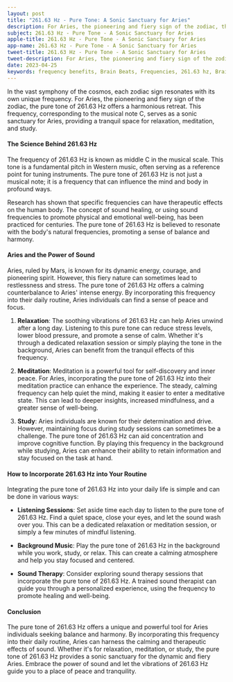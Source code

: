 ```yaml
---
layout: post
title: "261.63 Hz - Pure Tone: A Sonic Sanctuary for Aries"
description: For Aries, the pioneering and fiery sign of the zodiac, the pure tone of 261.63 Hz offers a harmonious retreat. 
subject: 261.63 Hz - Pure Tone - A Sonic Sanctuary for Aries
apple-title: 261.63 Hz - Pure Tone - A Sonic Sanctuary for Aries
app-name: 261.63 Hz - Pure Tone - A Sonic Sanctuary for Aries
tweet-title: 261.63 Hz - Pure Tone - A Sonic Sanctuary for Aries
tweet-description: For Aries, the pioneering and fiery sign of the zodiac, the pure tone of 261.63 Hz offers a harmonious retreat.
date: 2023-04-25
keywords: frequency benefits, Brain Beats, Frequencies, 261.63 hz, Brain wave entrainment, sound therapy, aries, meditation, healing, depersonalization, derealization
---
```


In the vast symphony of the cosmos, each zodiac sign resonates with its own unique frequency. For Aries, the pioneering and fiery sign of the zodiac, the pure tone of 261.63 Hz offers a harmonious retreat. This frequency, corresponding to the musical note C, serves as a sonic sanctuary for Aries, providing a tranquil space for relaxation, meditation, and study.

#### The Science Behind 261.63 Hz

The frequency of 261.63 Hz is known as middle C in the musical scale. This tone is a fundamental pitch in Western music, often serving as a reference point for tuning instruments. The pure tone of 261.63 Hz is not just a musical note; it is a frequency that can influence the mind and body in profound ways.

Research has shown that specific frequencies can have therapeutic effects on the human body. The concept of sound healing, or using sound frequencies to promote physical and emotional well-being, has been practiced for centuries. The pure tone of 261.63 Hz is believed to resonate with the body's natural frequencies, promoting a sense of balance and harmony.

#### Aries and the Power of Sound

Aries, ruled by Mars, is known for its dynamic energy, courage, and pioneering spirit. However, this fiery nature can sometimes lead to restlessness and stress. The pure tone of 261.63 Hz offers a calming counterbalance to Aries' intense energy. By incorporating this frequency into their daily routine, Aries individuals can find a sense of peace and focus.

1. **Relaxation**: The soothing vibrations of 261.63 Hz can help Aries unwind after a long day. Listening to this pure tone can reduce stress levels, lower blood pressure, and promote a sense of calm. Whether it's through a dedicated relaxation session or simply playing the tone in the background, Aries can benefit from the tranquil effects of this frequency.

2. **Meditation**: Meditation is a powerful tool for self-discovery and inner peace. For Aries, incorporating the pure tone of 261.63 Hz into their meditation practice can enhance the experience. The steady, calming frequency can help quiet the mind, making it easier to enter a meditative state. This can lead to deeper insights, increased mindfulness, and a greater sense of well-being.

3. **Study**: Aries individuals are known for their determination and drive. However, maintaining focus during study sessions can sometimes be a challenge. The pure tone of 261.63 Hz can aid concentration and improve cognitive function. By playing this frequency in the background while studying, Aries can enhance their ability to retain information and stay focused on the task at hand.

#### How to Incorporate 261.63 Hz into Your Routine

Integrating the pure tone of 261.63 Hz into your daily life is simple and can be done in various ways:

- **Listening Sessions**: Set aside time each day to listen to the pure tone of 261.63 Hz. Find a quiet space, close your eyes, and let the sound wash over you. This can be a dedicated relaxation or meditation session, or simply a few minutes of mindful listening.

- **Background Music**: Play the pure tone of 261.63 Hz in the background while you work, study, or relax. This can create a calming atmosphere and help you stay focused and centered.

- **Sound Therapy**: Consider exploring sound therapy sessions that incorporate the pure tone of 261.63 Hz. A trained sound therapist can guide you through a personalized experience, using the frequency to promote healing and well-being.

#### Conclusion

The pure tone of 261.63 Hz offers a unique and powerful tool for Aries individuals seeking balance and harmony. By incorporating this frequency into their daily routine, Aries can harness the calming and therapeutic effects of sound. Whether it's for relaxation, meditation, or study, the pure tone of 261.63 Hz provides a sonic sanctuary for the dynamic and fiery Aries. Embrace the power of sound and let the vibrations of 261.63 Hz guide you to a place of peace and tranquility.